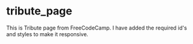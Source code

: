 # tribute_page

This is Tribute page from FreeCodeCamp. I have added the required id's and styles to make it responsive.
